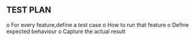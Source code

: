 
## TEST PLAN
o For every feature,define a test case
o How to run that feature
o Define expected behaviour
o Capture the actual result
